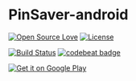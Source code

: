 
# PinSaver-android

[![Open Source Love](https://badges.frapsoft.com/os/v1/open-source.svg?v=103)](https://github.com/ellerbrock/open-source-badges/) [![License](https://img.shields.io/badge/License-Apache%202.0-blue.svg)](https://opensource.org/licenses/Apache-2.0)

[![Build Status](https://travis-ci.org/drilonreqica/PinSaver-android.svg?branch=master)](https://travis-ci.org/drilonreqica/PinSaver-android) [![codebeat badge](https://codebeat.co/badges/f2349f34-19cb-41ea-84dc-8041c605e911)](https://codebeat.co/projects/github-com-drilonreqica-pinsaver-android-master)

<a href='https://play.google.com/store/apps/details?id=com.reqica.drilon.pinsaver&hl=en&pcampaignid=MKT-Other-global-all-co-prtnr-py-PartBadge-Mar2515-1'><img alt='Get it on Google Play' src='https://play.google.com/intl/en_us/badges/images/generic/en_badge_web_generic.png'/></a>
